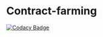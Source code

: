 # Contract-farming

[![Codacy Badge](https://api.codacy.com/project/badge/Grade/f2a614f6b86c45c0ba05e3fa58457ade)](https://app.codacy.com/gh/chaitanyadeep75/Contract-farming?utm_source=github.com&utm_medium=referral&utm_content=chaitanyadeep75/Contract-farming&utm_campaign=Badge_Grade)